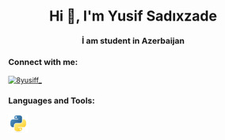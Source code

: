 <h1 align="center">Hi 👋, I'm Yusif Sadıxzade </h1>
<h3 align="center">İ am student in Azerbaijan</h3>

<h3 align="left">Connect with me:</h3>
<p align="left">
<a href="https://instagram.com/8yusiff_" target="blank"><img align="center" src="https://raw.githubusercontent.com/rahuldkjain/github-profile-readme-generator/master/src/images/icons/Social/instagram.svg" alt="8yusiff_" height="30" width="40" /></a>
</p>

<h3 align="left">Languages and Tools:</h3>
<p align="left"> <a href="https://www.python.org" target="_blank" rel="noreferrer"> <img src="https://raw.githubusercontent.com/devicons/devicon/master/icons/python/python-original.svg" alt="python" width="40" height="40"/> </a> </p>
